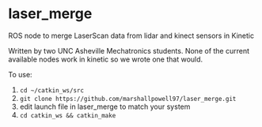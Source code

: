 # laser_merge
ROS node to merge LaserScan data from lidar and kinect sensors in Kinetic

Written by two UNC Asheville Mechatronics students. None of the current available nodes work in kinetic so we wrote one that would.

To use:
1. `cd ~/catkin_ws/src`
2. `git clone https://github.com/marshallpowell97/laser_merge.git`
3. edit launch file in laser_merge to match your system
4. `cd catkin_ws && catkin_make`
